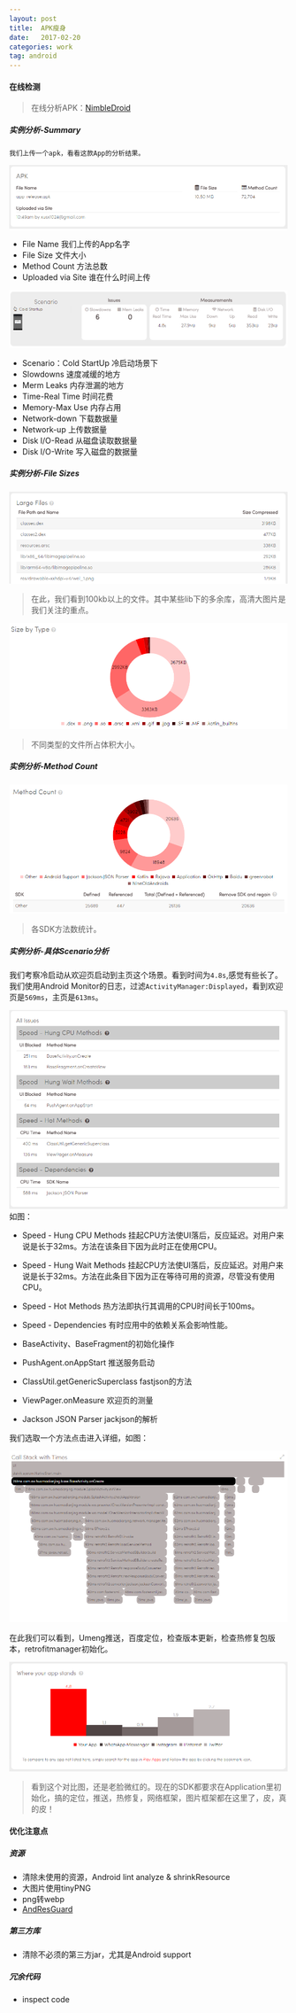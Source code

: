```yaml
---
layout: post
title:  APK瘦身
date:   2017-02-20
categories: work
tag: android
---
```

 
#### 在线检测 ####

>在线分析APK：[NimbleDroid](https://nimbledroid.com/)


##### 实例分析-Summary #####

	我们上传一个apk，看看这款App的分析结果。

![Summary](/images/nimabledroid-1.png)

- File Name 我们上传的App名字
- File Size 文件大小
- Method Count 方法总数
- Uploaded via Site 谁在什么时间上传 


![Summary](/images/nimabledroid-2.png)

- Scenario：Cold StartUp 冷启动场景下
- Slowdowns 速度减缓的地方
- Merm Leaks 内存泄漏的地方
- Time-Real Time 时间花费
- Memory-Max Use 内存占用
- Network-down 下载数据量
- Network-up 上传数据量
- Disk I/O-Read 从磁盘读取数据量
- Disk I/O-Write 写入磁盘的数据量


##### 实例分析-File Sizes #####

![Summary](/images/nimabledroid-3.png)

> 在此，我们看到100kb以上的文件。其中某些lib下的多余库，高清大图片是我们关注的重点。

![Summary](/images/nimabledroid-4.png)
>不同类型的文件所占体积大小。


##### 实例分析-Method Count #####
![Summary](/images/nimabledroid-5.png)

>各SDK方法数统计。


##### 实例分析-具体Scenario分析 #####

我们考察冷启动从欢迎页启动到主页这个场景。看到时间为`4.8s`,感觉有些长了。我们使用Android Monitor的日志，过滤`ActivityManager:Displayed`，看到欢迎页是`569ms`，主页是`613ms`。

![Summary](/images/nimabledroid-6.png)
如图：

- Speed - Hung CPU Methods 挂起CPU方法使UI落后，反应延迟。对用户来说是长于32ms。方法在该条目下因为此时正在使用CPU。
- Speed - Hung Wait Methods 挂起CPU方法使UI落后，反应延迟。对用户来说是长于32ms。方法在此条目下因为正在等待可用的资源，尽管没有使用CPU。
- Speed - Hot Methods 热方法即执行其调用的CPU时间长于100ms。
- Speed - Dependencies 有时应用中的依赖关系会影响性能。

- BaseActivity、BaseFragment的初始化操作
- PushAgent.onAppStart 推送服务启动
- ClassUtil.getGenericSuperclass fastjson的方法
- ViewPager.onMeasure 欢迎页的测量
- Jackson JSON Parser jackjson的解析
 
我们选取一个方法点击进入详细，如图：

![Summary](/images/nimabledroid-7.png)

在此我们可以看到，Umeng推送，百度定位，检查版本更新，检查热修复包版本，retrofitmanager初始化。


![Summary](/images/nimabledroid-8.png)

> 看到这个对比图，还是老脸微红的。现在的SDK都要求在Application里初始化，搞的定位，推送，热修复，网络框架，图片框架都在这里了，皮，真的皮！



#### 优化注意点 ####


##### 资源 #####

- 清除未使用的资源，Android lint analyze & shrinkResource
- 大图片使用tinyPNG
- png转webp
- [AndResGuard](https://github.com/shwenzhang/AndResGuard)


##### 第三方库 #####
	
- 清除不必须的第三方jar，尤其是Android support 

##### 冗余代码 #####

- inspect code
